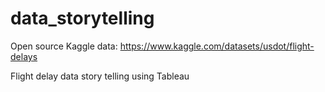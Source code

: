 # data_storytelling

Open source Kaggle data: https://www.kaggle.com/datasets/usdot/flight-delays

Flight delay data story telling using Tableau
